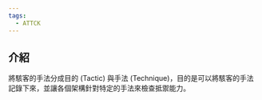 ```yaml
---
tags:
  - ATTCK
---
```

## 介紹
將駭客的手法分成目的 (Tactic) 與手法 (Technique)，目的是可以將駭客的手法記錄下來，並讓各個架構針對特定的手法來檢查抵禦能力。